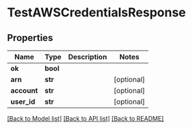 # TestAWSCredentialsResponse


## Properties
Name | Type | Description | Notes
------------ | ------------- | ------------- | -------------
**ok** | **bool** |  | 
**arn** | **str** |  | [optional] 
**account** | **str** |  | [optional] 
**user_id** | **str** |  | [optional] 

[[Back to Model list]](../#documentation-for-models) [[Back to API list]](../#documentation-for-api-endpoints) [[Back to README]](../)



